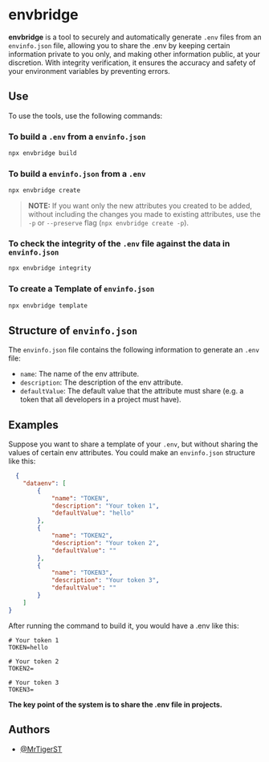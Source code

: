 # envbridge

**envbridge** is a tool to securely and automatically generate `.env` files from an `envinfo.json` file, allowing you to share the .env by keeping certain information private to you only, and making other information public, at your discretion. With integrity verification, it ensures the accuracy and safety of your environment variables by preventing errors.

## Use

To use the tools, use the following commands:


### To build a `.env` from a `envinfo.json`
```bash
npx envbridge build
```

### To build a `envinfo.json` from a `.env`
```bash
npx envbridge create
```
> **NOTE:** If you want only the new attributes you created to be added, without including the changes you made to existing attributes, use the `-p` or `--preserve` flag (`npx envbridge create -p`).

### To check the integrity of the `.env` file against the data in `envinfo.json`
```bash
npx envbridge integrity
```

### To create a Template of `envinfo.json`
```bash
npx envbridge template
```



## Structure of `envinfo.json`

The `envinfo.json` file contains the following information to generate an `.env` file:

- `name`: The name of the env attribute.
- `description`: The description of the env attribute.
- `defaultValue`: The default value that the attribute must share (e.g. a token that all developers in a project must have).
## Examples

Suppose you want to share a template of your `.env`, but without sharing the values ​​of certain env attributes. You could make an `envinfo.json` structure like this:


```json
  {
    "dataenv": [
        {
            "name": "TOKEN",
            "description": "Your token 1",
            "defaultValue": "hello"
        },
        {
            "name": "TOKEN2",
            "description": "Your token 2",
            "defaultValue": ""
        },
        {
            "name": "TOKEN3",
            "description": "Your token 3",
            "defaultValue": ""
        }
    ]
}
```

After running the command to build it, you would have a .env like this:
```env
# Your token 1
TOKEN=hello

# Your token 2
TOKEN2=

# Your token 3
TOKEN3=
```

**The key point of the system is to share the .env file in projects.**
## Authors

- [@MrTigerST](https://www.github.com/MrTigerST)